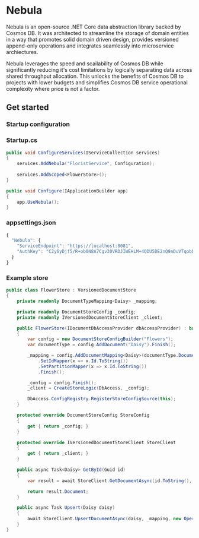 Nebula
=====

Nebula is an open-source .NET Core data abstraction library backed by Cosmos DB. It was architected to streamline the storage of domain entities in a way that promotes solid domain driven design, provides versioned append-only operations and integrates seamlessly into microservice archiectures.

Nebula leverages the speed and scailability of Cosmos DB while significantly reducing it's cost limitations by logically separating data across shared throughput allocation. This unlocks the benefits of Cosmos DB to projects with lower budgets and simplifies Cosmos DB service operational complexity where price is not a factor.

## Get started

### Startup configuration

### Startup.cs

```csharp
public void ConfigureServices(IServiceCollection services)
{
    services.AddNebula("FloristService", Configuration);
    
    services.AddScoped<FlowerStore>();
}
```

```csharp
public void Configure(IApplicationBuilder app)
{
    app.UseNebula();
}
```

### appsettings.json

```javascript
{
  "Nebula": {
    "ServiceEndpoint": "https://localhost:8081",
    "AuthKey": "C2y6yDjf5/R+ob0N8A7Cgv30VRDJIWEHLM+4QDU5DE2nQ9nDuVTqobD4b8mGGyPMbIZnqyMsEcaGQy67XIw/Jw=="
  }
}

```
### Example store

```csharp
public class FlowerStore : VersionedDocumentStore
{
    private readonly DocumentTypeMapping<Daisy> _mapping;

    private readonly DocumentStoreConfig _config;
    private readonly IVersionedDocumentStoreClient _client;

    public FlowerStore(IDocumentDbAccessProvider dbAccessProvider) : base(dbAccessProvider, false)
    {
        var config = new DocumentStoreConfigBuilder("Flowers");
        var documentType = config.AddDocument("Daisy").Finish();

        _mapping = config.AddDocumentMapping<Daisy>(documentType.DocumentName)
            .SetIdMapper(x => x.Id.ToString())
            .SetPartitionMapper(x => x.Id.ToString())
            .Finish();

        _config = config.Finish();
        _client = CreateStoreLogic(DbAccess, _config);

        DbAccess.ConfigRegistry.RegisterStoreConfigSource(this);
    }

    protected override DocumentStoreConfig StoreConfig
    {
        get { return _config; }
    }

    protected override IVersionedDocumentStoreClient StoreClient
    {
        get { return _client; }
    }

    public async Task<Daisy> GetById(Guid id)
    {
        var result = await StoreClient.GetDocumentAsync(id.ToString(), _mapping, null);

        return result.Document;
    }

    public async Task Upsert(Daisy daisy)
    {
        await StoreClient.UpsertDocumentAsync(daisy, _mapping, new OperationOptions());
    }
}
```
